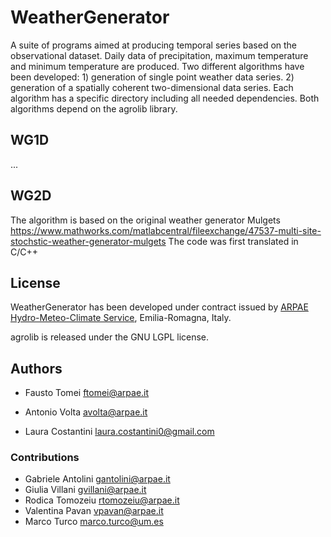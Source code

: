 # WeatherGenerator
A suite of programs aimed at producing temporal series based on the observational dataset. Daily data of precipitation, maximum temperature and minimum temperature are produced. Two different algorithms have been developed: 1) generation of single point weather data series. 2) generation of a spatially coherent two-dimensional data series.
Each algorithm has a specific directory including all needed dependencies. Both algorithms depend on the agrolib library.

## WG1D
...
## WG2D
The algorithm is based on the original weather generator Mulgets https://www.mathworks.com/matlabcentral/fileexchange/47537-multi-site-stochstic-weather-generator-mulgets
The code was first translated in C/C++ 
## License
WeatherGenerator has been developed under contract issued by 
[ARPAE Hydro-Meteo-Climate Service](https://github.com/ARPA-SIMC), Emilia-Romagna, Italy.

agrolib is released under the GNU LGPL license.

## Authors
- Fausto Tomei <ftomei@arpae.it>

- Antonio Volta		<avolta@arpae.it>
- Laura Costantini  <laura.costantini0@gmail.com>

### Contributions
- Gabriele Antolini	 <gantolini@arpae.it>
- Giulia Villani <gvillani@arpae.it>
- Rodica Tomozeiu <rtomozeiu@arpae.it>
- Valentina Pavan <vpavan@arpae.it>
- Marco Turco <marco.turco@um.es>




